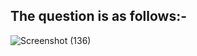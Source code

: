
## The question  is as follows:-

![Screenshot (136)](https://user-images.githubusercontent.com/44902363/84064383-2236b300-a9e0-11ea-9918-a6ddd5299e81.png)
